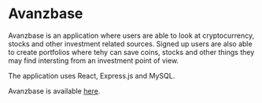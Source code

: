 # Avanzbase

Avanzbase is an application where users are able to look at cryptocurrency, stocks and other investment related sources. 
Signed up users are also able to create portfolios where tehy can save coins, stocks and other things they may find intersting from an investment point of view. 

The application uses React, Express.js and MySQL.

Avanzbase is available [here](https://avanzbase.herokuapp.com/).

